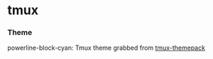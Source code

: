 # tmux

### Theme

powerline-block-cyan: Tmux theme grabbed from [tmux-themepack](https://github.com/jimeh/tmux-themepack)
